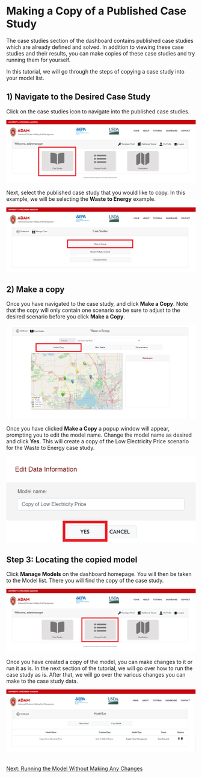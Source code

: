 <h1>Making a Copy of a Published Case Study</h1>

<p>
    The case studies section of the dashboard contains published case studies which are already defined and solved. In addition to viewing these case studies and their results, you can make copies of these case studies and try running them for yourself.
</p>

<p>
    In this tutorial, we will go through the steps of copying a case study into your model list.
</p>


<h2>1) Navigate to the Desired Case Study</h2>

<p>
    Click on the case studies icon to navigate into the published case studies.
</p>

<img src="Pictures\Dashboard_tutorials\copy_model\nav_to_case_studies_1.png">

<br>

<p>
    Next, select the published case study that you would like to copy. In this example, we will be selecting the <b>Waste to Energy</b> example. 
</p>

<img src="Pictures\Dashboard_tutorials\copy_model\nav_to_case_studies_2.png">


<h2>2) Make a copy</h2>

<p>
    Once you have navigated to the case study, and click <b>Make a Copy</b>. Note that the copy will only contain one scenario so be sure to adjust to the desired scenario before you click <b>Make a Copy</b>.
</p>


<img src="Pictures\Dashboard_tutorials\copy_model\case_study.png">

<br>

<p>
    Once you have clicked <b>Make a Copy</b> a popup window will appear, prompting you to edit the model name. Change the model name as desired and click <b>Yes</b>. This will create a copy of the Low Electricity Price scenario for the Waste to Energy case study. 
</p>

<img src="Pictures\Dashboard_tutorials\copy_model\case_study_window.png">

<h2>Step 3: Locating the copied model</h2>

<p>
    Click <b>Manage Models</b> on the dashboard homepage. You will then be taken to the Model list. There you will find the copy of the case study. 
</p>

<img src="Pictures\Dashboard_tutorials\copy_model\manage_models.png">

<br> 

<p>
    Once you have created a copy of the model, you can make changes to it or run it as is. In the next section of the tutorial, we will go over how to run the case study as is. After that, we will go over the various changes you can make to the case study data. 
</p>

<img src="Pictures\Dashboard_tutorials\copy_model\model_list.png">

<br>
<br>

<a href="/ADAM_Documentation/dashboard_run_model.html">Next: Running the Model Without Making Any Changes</a>